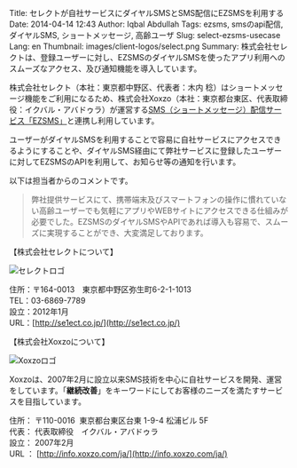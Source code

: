 Title: セレクトが自社サービスにダイヤルSMSとSMS配信にEZSMSを利用する
Date: 2014-04-14 12:43
Author: Iqbal Abdullah
Tags: ezsms, smsのapi配信, ダイヤルSMS, ショートメッセージ, 高齢ユーザ
Slug: select-ezsms-usecase
Lang: en
Thumbnail: images/client-logos/select.png
Summary: 株式会社セレクトは、登録ユーザーに対し、EZSMSのダイヤルSMSを使ったアプリ利用へのスムーズなアクセス、及び通知機能を導入しています。

株式会社セレクト（本社：東京都中野区、代表者：木内
稔）はショートメッセージ機能をご利用になるため、株式会社Xoxzo（本社：東京都台東区、代表取締役：イクバル・アバドゥラ）が運営する[SMS（ショートメッセージ）配信サービス「EZSMS」](http://www.ezsms.biz/ja)と連携し利用しています。

ユーザーがダイヤルSMSを利用することで容易に自社サービスにアクセスできるようにすることや、ダイヤルSMS経由にて弊社サービスに登録したユーザーに対してEZSMSのAPIを利用して、お知らせ等の通知を行います。

以下は担当者からのコメントです。

> 弊社提供サービスにて、携帯端末及びスマートフォンの操作に慣れていない高齢ユーザーでも気軽にアプリやWEBサイトにアクセスできる仕組みが必要でした。EZSMSのダイヤルSMSやAPIであれば導入も容易で、スムーズに実現することができ、大変満足しております。

【株式会社セレクトについて】

![セレクトロゴ]({filename}/images/client-logos/select.png)

住所：〒164-0013　東京都中野区弥生町6-2-1-1013  
TEL：03-6869-7789  
設立：2012年1月  
URL：[http://se1ect.co.jp/](http://se1ect.co.jp/)

【株式会社Xoxzoについて】

![Xoxzoロゴ]({filename}/images/xoxzo-logo-02.png)

Xoxzoは、2007年2月に設立以来SMS技術を中心に自社サービスを開発、運営をしています。「**継続改善**」をキーワードにしてお客様のニーズを満たすサービスを目指しています。

住所： 〒110-0016  東京都台東区台東 1-9-4 松浦ビル 5F  
代表： 代表取締役　イクバル・アバドゥラ  
設立： 2007年2月  
URL ： [http://info.xoxzo.com/ja/](http://info.xoxzo.com/ja/)

